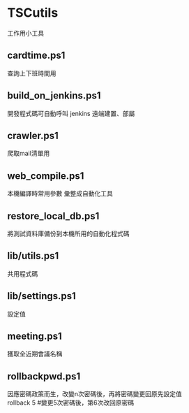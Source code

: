 # TSCutils
工作用小工具

## cardtime.ps1
查詢上下班時間用

## build_on_jenkins.ps1
開發程式碼可自動呼叫 jenkins 遠端建置、部屬

## crawler.ps1
爬取mail清單用

## web_compile.ps1
本機編譯時常用參數 彙整成自動化工具

## restore_local_db.ps1
將測試資料庫備份到本機所用的自動化程式碼

## lib/utils.ps1
共用程式碼

## lib/settings.ps1
設定值

## meeting.ps1
獲取全近期會議名稱

## rollbackpwd.ps1
因應密碼政策而生，改變n次密碼後，再將密碼變更回原先設定值  
rollback 5 #變更5次密碼後，第6次改回原密碼
